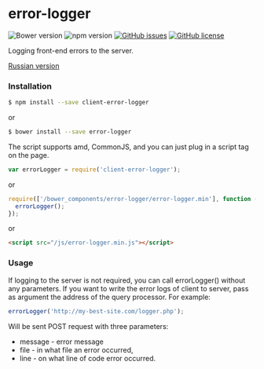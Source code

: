 # error-logger

![Bower version](https://img.shields.io/badge/Bower-1.0.6-green.svg)
![npm version](https://img.shields.io/badge/npm-1.0.6-green.svg)
[![GitHub issues](https://img.shields.io/github/issues/savelevcorr/error-logger.svg?style=plastic)](https://github.com/savelevcorr/error-logger/issues)
[![GitHub license](https://img.shields.io/badge/license-MIT-blue.svg?style=plastic)](https://raw.githubusercontent.com/savelevcorr/error-logger/master/LICENSE)

Logging front-end errors to the server.

[Russian version](https://github.com/savelevcorr/error-logger/blob/master/README-ru-RU.md)

### Installation

```sh
$ npm install --save client-error-logger
```
or

```sh
$ bower install --save error-logger
```

The script supports amd, CommonJS, and you can just plug in a script tag on the page.

```javascript
var errorLogger = require('client-error-logger');
```
or

```javascript
require(['/bower_components/error-logger/error-logger.min'], function (errorLogger) {
  errorLogger();
});
```
or

```html
<script src="/js/error-logger.min.js"></script>
```

### Usage

If logging to the server is not required, you can call errorLogger() without any parameters.
If you want to write the error logs of client to server, pass as argument the address of the query processor.
For example:

 ```javascript
 errorLogger('http://my-best-site.com/logger.php');
 ```

Will be sent POST request with three parameters:
 * message - error message
 * file - in what file an error occurred,
 * line - on what line of code error occurred.
